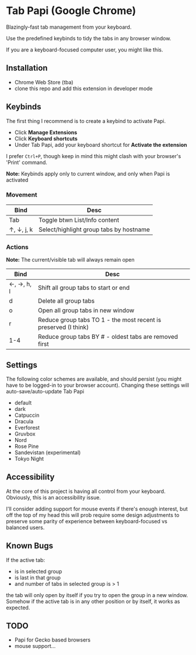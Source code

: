 # Tab Papi (Google Chrome)

Blazingly-fast tab management from your keyboard.

Use the predefined keybinds to tidy the tabs in any browser window.

If you are a keyboard-focused computer user, you might like this.

## Installation

- Chrome Web Store (tba)
- clone this repo and add this extension in developer mode

## Keybinds

The first thing I recommend is to create a keybind to activate Papi.

- Click **Manage Extensions**
- Click **Keyboard shortcuts**
- Under Tab Papi, add your keyboard shortcut for **Activate the extension**

I prefer `Ctrl+P`, though keep in mind this might clash with your browser's 'Print'
command.

**Note:** Keybinds apply only to current window, and only when Papi is activated

### Movement

| Bind | Desc |
| -------- | ------- |
| Tab | Toggle btwn List/Info content |
| ↑, ↓, j, k | Select/highlight group tabs by hostname |

### Actions

**Note:** The current/visible tab will always remain open

| Bind | Desc |
| -------- | ------- |
| ←, →, h, l | Shift all group tabs to start or end |
| d | Delete all group tabs |
| o | Open all group tabs in new window |
| r | Reduce group tabs TO 1 - the most recent is preserved (I think)
| 1-4 | Reduce group tabs BY # - oldest tabs are removed first

## Settings

The following color schemes are available, and should persist (you might have to
be logged-in to your browser account). Changing these settings will
auto-save/auto-update Tab Papi

- default
- dark
- Catpuccin
- Dracula
- Everforest
- Gruvbox
- Nord
- Rose Pine
- Sandevistan (experimental)
- Tokyo Night

## Accessibility

At the core of this project is having all control from your keyboard. Obviously,
this is an accessibility issue.

I'll consider adding support for mouse events if there's enough interest, but
off the top of my head this will prob require some design adjustments to
preserve some parity of experience between keyboard-focused vs balanced
users.

## Known Bugs

If the active tab:

- is in selected group
- is last in that group
- and number of tabs in selected group is > 1

the tab will only open by itself if you try to open the group in a new window.
Somehow if the active tab is in any other position or by itself, it works as
expected.

## TODO

- Papi for Gecko based browsers
- mouse support...
